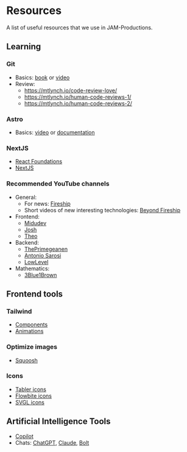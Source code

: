 # Resources

A list of useful resources that we use in JAM-Productions.

## Learning 

### Git

- Basics: [book](https://git-scm.com/book/en/v2) or [video](https://www.youtube.com/watch?v=niPExbK8lSw&ab_channel=midulive)
- Review:
  - https://mtlynch.io/code-review-love/
  - https://mtlynch.io/human-code-reviews-1/
  - https://mtlynch.io/human-code-reviews-2/

### Astro 

- Basics: [video](https://www.youtube.com/watch?v=RB5tR_nqUEw) or [documentation](https://docs.astro.build/en/basics/project-structure/)

### NextJS

- [React Foundations](https://nextjs.org/learn/react-foundations)
- [NextJS](https://nextjs.org/learn/dashboard-app)

### Recommended YouTube channels

- General:
  - For news: [Fireship](https://www.youtube.com/@Fireship)
  - Short videos of new interesting technologies: [Beyond Fireship](https://www.youtube.com/@beyondfireship)
- Frontend:
  - [Midudev](https://www.youtube.com/@midulive)
  - [Josh](https://www.youtube.com/@joshtriedcoding)
  - [Theo](https://www.youtube.com/@t3dotgg)
- Backend:
  - [ThePrimegeanen](https://www.youtube.com/@ThePrimeTimeagen)
  - [Antonio Sarosi](https://www.youtube.com/@tony_saro)
  - [LowLevel](https://www.youtube.com/@LowLevelTV)
- Mathematics:
  - [3Blue1Brown](https://www.youtube.com/@3blue1brown)

## Frontend tools

### Tailwind

- [Components](https://tailblocks.cc/)
- [Animations](https://www.tailwindcss-animated.com/)

### Optimize images

- [Squoosh](http://squoosh.app)

### Icons

- [Tabler icons](https://tabler-icons.io/)
- [Flowbite icons](https://flowbite.com/icons/)
- [SVGL icons](https://svgl.vercel.app/)

## Artificial Intelligence Tools

- [Copilot](https://github.com/features/copilot)
- Chats: [ChatGPT](https://chatgpt.com/), [Claude](https://claude.ai/new), [Bolt](https://bolt.new/)
